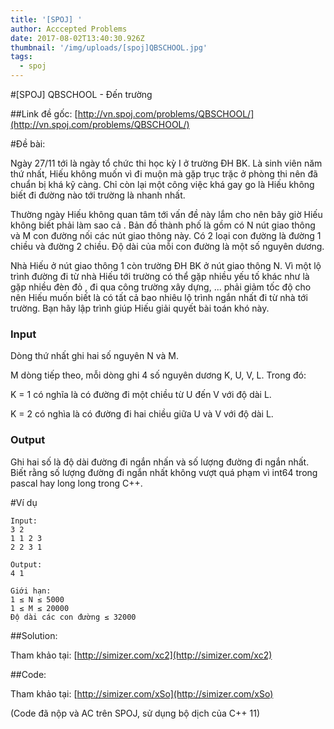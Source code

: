 ```yaml
---
title: '[SPOJ] '
author: Acccepted Problems
date: 2017-08-02T13:40:30.926Z
thumbnail: '/img/uploads/[spoj]QBSCHOOL.jpg'
tags:
  - spoj
---
```

#[SPOJ] QBSCHOOL - Đến trường

##Link đề gốc: 
[http://vn.spoj.com/problems/QBSCHOOL/](http://vn.spoj.com/problems/QBSCHOOL/)

#Đề bài:

Ngày 27\/11 tới là ngày tổ chức thi học kỳ I ở trường ĐH BK. Là sinh viên năm thứ nhất, Hiếu không muốn vì đi muộn mà gặp trục trặc ở phòng thi nên đã chuẩn bị khá kỹ càng. Chỉ còn lại một công việc khá gay go là Hiếu không biết đi đường nào tới trường là nhanh nhất.

Thường ngày Hiếu không quan tâm tới vấn đề này lắm cho nên bây giờ Hiếu không biết phải làm sao cả . Bản đồ thành phố là gồm có N nút giao thông và M con đường nối các nút giao thông này. Có 2 loại con đường là đường 1 chiều và đường 2 chiều. Độ dài của mỗi con đường là một số nguyên dương.

Nhà Hiếu ở nút giao thông 1 còn trường ĐH BK ở nút giao thông N. Vì một lộ trình đường đi từ nhà Hiếu tới trường có thể gặp nhiều yếu tố khác như là gặp nhiều đèn đỏ , đi qua công trường xây dựng, ... phải giảm tốc độ cho nên Hiếu muốn biết là có tất cả bao nhiêu lộ trình ngắn nhất đi từ nhà tới trường. Bạn hãy lập trình giúp Hiếu giải quyết bài toán khó này.

### Input

Dòng thứ nhất ghi hai số nguyên N và M.

M dòng tiếp theo, mỗi dòng ghi 4 số nguyên dương K, U, V, L. Trong đó:

K = 1 có nghĩa là có đường đi một chiều từ U đến V với độ dài L.

K = 2 có nghìa là có đường đi hai chiều giữa U và V với độ dài L.

### Output

Ghi hai số là độ dài đường đi ngắn nhấn và số lượng đường đi ngắn nhất. Biết rằng số lượng đường đi ngắn nhất không vượt quá phạm vì int64 trong pascal hay long long trong C++.

#Ví dụ

```
Input:
3 2
1 1 2 3
2 2 3 1
```

```
Output:
4 1
```

```
Giới hạn:
1 ≤ N ≤ 5000
1 ≤ M ≤ 20000
Độ dài các con đường ≤ 32000
```

##Solution:

Tham khảo tại: [http://simizer.com/xc2](http://simizer.com/xc2)

##Code:

Tham khảo tại: [http://simizer.com/xSo](http://simizer.com/xSo)

(Code đã nộp và AC trên SPOJ, sử dụng bộ dịch của C++ 11)


